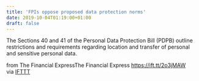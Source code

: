 ```yaml
---
title: 'FPIs oppose proposed data protection norms'
date: 2019-10-04T01:19:00+01:00
draft: false
---
```


The Sections 40 and 41 of the Personal Data Protection Bill (PDPB) outline restrictions and requirements regarding location and transfer of personal and sensitive personal data.  
  
from The Financial ExpressThe Financial Express https://ift.tt/2o3jMAW  
via [IFTTT](https://ifttt.com/?ref=da&site=blogger)